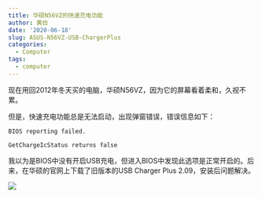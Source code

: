 ```yaml
---
title: 华硕N56VZ的快速充电功能
author: 黄俭
date: '2020-06-18'
slug: ASUS-N56VZ-USB-ChargerPlus
categories:
  - Computer
tags:
  - computer
---
```


现在用回2012年冬天买的电脑，华硕N56VZ，因为它的屏幕看着柔和，久视不累。

但是，快速充电功能总是无法启动，出现弹窗错误，错误信息如下：


```shell
BIOS reporting failed.

GetChargeIcStatus returns false
```

我以为是BIOS中没有开启USB充电，但进入BIOS中发现此选项是正常开启的。后来，在华硕的官网上下载了旧版本的USB Charger Plus 2.09，安装后问题解决。

![](/post/2020-06-18-ASUS-N56VZ-USB-ChargerPlus_files/asus_usb_charger_plus.png)